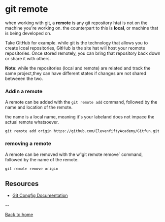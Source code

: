 # git remote

when working with git, a **remote** is any git repository htat is not on the machine you're working on. the counterpart to this is **local**, or machine that is being developed on. 

Take GitHub for example. while git is the technology that allows you to create lcoal repositories, GitHub is the site hat will host your reomote repositories. Once stored remotely, you can bring that repository back down or share it with others.

**Note**: while the repositories (local and remote) are related and track the same project,they can have different states if changes are not shared betweeen the two. 

### Addin a remote

A remote can be added with the `git remote add` command, followed by the name and location of the remote.

the name is a local name, meaning it's your labeland does not impace the actual remote whatsoever. 

```
git remote add origin https://github.com/ElevenfiftyAcademy/Gitfun.git
```

### removing a remote

A remote can be removed with the w1git remote remove` command, followed by the name of the remote.

```
git remote remove origin
```

## Resources 

- [Git Congfig Documentation](https://git-scm.com/docs/git-remote)

--

[Back to home](../README.md)